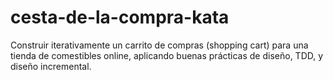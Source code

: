 # cesta-de-la-compra-kata
Construir iterativamente un carrito de compras (shopping cart) para una tienda de comestibles online, aplicando buenas prácticas de diseño, TDD, y diseño incremental. 
